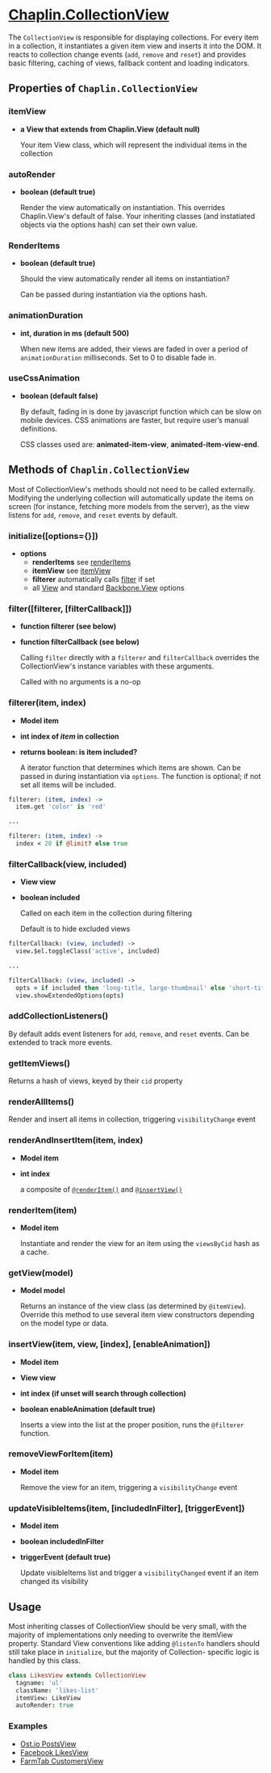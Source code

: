 # [Chaplin.CollectionView](src/chaplin/views/collection_view.coffee)

The `CollectionView` is responsible for displaying collections. For every item in a collection, it instantiates a given item view and inserts it into the DOM. It reacts to collection change events (`add`, `remove` and `reset`) and provides basic filtering, caching of views, fallback content and loading indicators.

## Properties of `Chaplin.CollectionView`

<a id="itemView"></a>
### itemView
* **a View that extends from Chaplin.View (default null)**

  Your item View class, which will represent the individual items
  in the collection

<a id="autoRender"></a>
### autoRender
* **boolean (default true)**

  Render the view automatically on instantiation. This overrides
  Chaplin.View's default of false. Your inheriting classes (and
  instatiated objects via the options hash) can set their own value.

<a id="renderItems"></a>
###  RenderItems
* **boolean (default true)**

  Should the view automatically render all items on instantiation?

  Can be passed during instantiation via the options hash.

<a id="animationDuration"></a>
### animationDuration
* **int, duration in ms (default 500)**

  When new items are added, their views are faded in over a period of
  `animationDuration` milliseconds. Set to 0 to disable fade in.

<a id="useCssAnimation"></a>
### useCssAnimation
* **boolean (default false)**

  By default, fading in is done by javascript function which can be
  slow on mobile devices. CSS animations are faster,
  but require user’s manual definitions.

  CSS classes used are: **animated-item-view**, **animated-item-view-end**.

<a id="methods-overview"></a>
## Methods of `Chaplin.CollectionView`
  Most of CollectionView's methods should not need to be called
  externally. Modifying the underlying collection will automatically
  update the items on screen (for instance, fetching more models
  from the server), as the view listens for `add`, `remove`, and
  `reset` events by default.

<a id="initialize"></a>
### initialize([options={}])
* **options**
    * **renderItems** see [renderItems](#renderItems)
    * **itemView** see [itemView](#itemView)
    * **filterer** automatically calls [filter](#filter) if set
    * all [View](docs/chaplin.view.md#initialize) and standard
    [Backbone.View](http://backbonejs.org/#View-constructor) options

<a id="filter"></a>
### filter([filterer, [filterCallback]])
* **function filterer (see below)**
* **function filterCallback (see below)**

  Calling `filter` directly with a `filterer` and `filterCallback` overrides
  the CollectionView's instance variables with these arguments.

  Called with no arguments is a no-op

<a id="filterer"></a>
### filterer(item, index)
* **Model item**
* **int index of ***item*** in collection**
* **returns boolean: is item included?**

  A iterator function that determines which items are shown. Can be passed
  in during instantiation via `options`. The function is optional; if not
  set all items will be included.

```coffeescript
filterer: (item, index) ->
  item.get 'color' is 'red'

...

filterer: (item, index) ->
  index < 20 if @limit? else true

```

<a id="filterCallback"></a>
### filterCallback(view, included)
* **View view**
* **boolean included**

  Called on each item in the collection during filtering

  Default is to hide excluded views

```coffeescript
filterCallback: (view, included) ->
  view.$el.toggleClass('active', included)

...

filterCallback: (view, included) ->
  opts = if included then 'long-title, large-thumbnail' else 'short-title, small-thumbnail'
  view.showExtendedOptions(opts)
```

<a id="addCollectionListeners"></a>
### addCollectionListeners()

  By default adds event listeners for `add`, `remove`, and `reset` events. Can
  be extended to track more events.

<a id="getItemViews"></a>
### getItemViews()

  Returns a hash of views, keyed by their `cid` property

<a id="renderAllItems"></a>
### renderAllItems()

  Render and insert all items in collection, triggering `visibilityChange` event

<a id="renderAndInsertItem"></a>
### renderAndInsertItem(item, index)
* **Model item**
* **int index**

  a composite of [`@renderItem()`](#renderItem) and [`@insertView()`](#insertView)

<a id="renderItem"></a>
### renderItem(item)
* **Model item**

  Instantiate and render the view for an item using the `viewsByCid`
  hash as a cache.

<a id="getView"></a>
### getView(model)
* **Model model**

  Returns an instance of the view class (as determined by `@itemView`).
  Override this method to use several item view constructors depending
  on the model type or data.

<a id="insertView"></a>
### insertView(item, view, [index], [enableAnimation])
* **Model item**
* **View view**
* **int index (if unset will search through collection)**
* **boolean enableAnimation (default true)**

  Inserts a view into the list at the proper position, runs the `@filterer`
  function.

<a id="removeViewForItem"></a>
### removeViewForItem(item)
* **Model item**

  Remove the view for an item, triggering a `visibilityChange` event

<a id="updateVisibleItems"></a>
### updateVisibleItems(item, [includedInFilter], [triggerEvent])
* **Model item**
* **boolean includedInFilter**
* **triggerEvent (default true)**

  Update visibleItems list and trigger a `visibilityChanged` event
  if an item changed its visibility


## Usage
Most inheriting classes of CollectionView should be very small, with
the majority of implementations only needing to overwrite the itemView
property. Standard View conventions like adding `@listenTo` handlers
should still take place in `initialize`, but the majority of Collection-
specific logic is handled by this class.

```coffeescript
class LikesView extends CollectionView
  tagname: 'ul'
  className: 'likes-list'
  itemView: LikeView
  autoRender: true
```

### Examples

* [Ost.io PostsView](https://github.com/paulmillr/ostio/blob/master/app/views/post/posts-view.coffee)
* [Facebook LikesView](https://github.com/chaplinjs/facebook-example/blob/master/coffee/views/likes_view.coffee)
* [FarmTab CustomersView](https://github.com/akre54/FT/blob/master/app/views/customers_collection_view.coffee)
